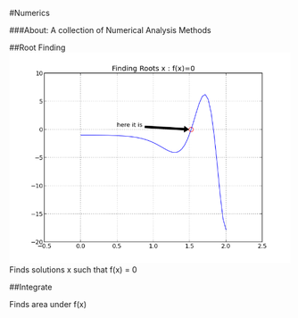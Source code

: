 #Numerics

###About:
A collection of Numerical Analysis Methods

##Root Finding
![root](./roots/root.png)
Finds solutions x such that f(x) = 0

##Integrate 

Finds area under f(x)
